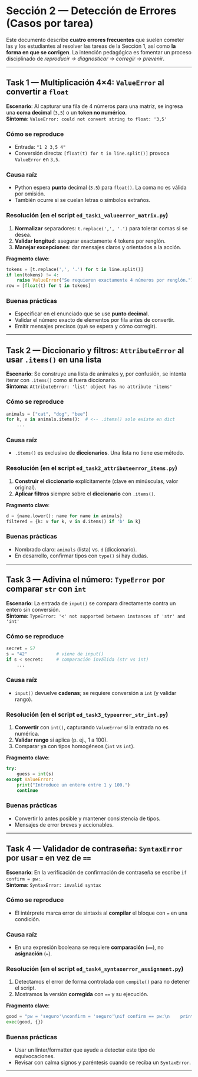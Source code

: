 # Sección 2 — Detección de Errores (Casos por tarea)

Este documento describe **cuatro errores frecuentes** que suelen cometer las y los estudiantes al resolver las tareas de la Sección 1, así como **la forma en que se corrigen**. La intención pedagógica es fomentar un proceso disciplinado de *reproducir → diagnosticar → corregir → prevenir*.

---

## Task 1 — Multiplicación 4×4: `ValueError` al convertir a `float`

**Escenario**: Al capturar una fila de 4 números para una matriz, se ingresa una **coma decimal** (`3,5`) o un **token no numérico**.  
**Síntoma**: `ValueError: could not convert string to float: '3,5'`

### Cómo se reproduce
- Entrada: `"1 2 3,5 4"`  
- Conversión directa: `[float(t) for t in line.split()]` provoca `ValueError` en `3,5`.

### Causa raíz
- Python espera **punto** decimal (`3.5`) para `float()`. La coma no es válida por omisión.
- También ocurre si se cuelan letras o símbolos extraños.

### Resolución (en el script `ed_task1_valueerror_matrix.py`)
1. **Normalizar** separadores: `t.replace(',', '.')` para tolerar comas si se desea.  
2. **Validar longitud**: asegurar exactamente 4 tokens por renglón.  
3. **Manejar excepciones**: dar mensajes claros y orientados a la acción.

**Fragmento clave**:
```python
tokens = [t.replace(',', '.') for t in line.split()]
if len(tokens) != 4:
    raise ValueError("Se requieren exactamente 4 números por renglón.")
row = [float(t) for t in tokens]
```

### Buenas prácticas
- Especificar en el enunciado que se use **punto decimal**.
- Validar el número exacto de elementos por fila antes de convertir.
- Emitir mensajes precisos (qué se espera y cómo corregir).

---

## Task 2 — Diccionario y filtros: `AttributeError` al usar `.items()` en una **lista**

**Escenario**: Se construye una lista de animales y, por confusión, se intenta iterar con `.items()` como si fuera diccionario.  
**Síntoma**: `AttributeError: 'list' object has no attribute 'items'`

### Cómo se reproduce
```python
animals = ["cat", "dog", "bee"]
for k, v in animals.items():  # <-- .items() solo existe en dict
    ...
```

### Causa raíz
- `.items()` es exclusivo de **diccionarios**. Una lista no tiene ese método.

### Resolución (en el script `ed_task2_attributeerror_items.py`)
1. **Construir el diccionario** explícitamente (clave en minúsculas, valor original).  
2. **Aplicar filtros** siempre sobre el **diccionario** con `.items()`.

**Fragmento clave**:
```python
d = {name.lower(): name for name in animals}
filtered = {k: v for k, v in d.items() if 'b' in k}
```

### Buenas prácticas
- Nombrado claro: `animals` (lista) vs. `d` (diccionario).  
- En desarrollo, confirmar tipos con `type()` si hay dudas.

---

## Task 3 — Adivina el número: `TypeError` por comparar `str` con `int`

**Escenario**: La entrada de `input()` se compara directamente contra un entero sin conversión.  
**Síntoma**: `TypeError: '<' not supported between instances of 'str' and 'int'`

### Cómo se reproduce
```python
secret = 57
s = "42"           # viene de input()
if s < secret:     # comparación inválida (str vs int)
    ...
```

### Causa raíz
- `input()` devuelve **cadenas**; se requiere conversión a `int` (y validar rango).

### Resolución (en el script `ed_task3_typeerror_str_int.py`)
1. **Convertir** con `int()`, capturando `ValueError` si la entrada no es numérica.  
2. **Validar rango** si aplica (p. ej., 1 a 100).  
3. Comparar ya con tipos homogéneos (`int` vs `int`).

**Fragmento clave**:
```python
try:
    guess = int(s)
except ValueError:
    print("Introduce un entero entre 1 y 100.")
    continue
```

### Buenas prácticas
- Convertir lo antes posible y mantener consistencia de tipos.
- Mensajes de error breves y accionables.

---

## Task 4 — Validador de contraseña: `SyntaxError` por usar `=` en vez de `==`

**Escenario**: En la verificación de confirmación de contraseña se escribe `if confirm = pw:`.  
**Síntoma**: `SyntaxError: invalid syntax`

### Cómo se reproduce
- El intérprete marca error de sintaxis al **compilar** el bloque con `=` en una condición.

### Causa raíz
- En una expresión booleana se requiere **comparación** (`==`), no **asignación** (`=`).

### Resolución (en el script `ed_task4_syntaxerror_assignment.py`)
1. Detectamos el error de forma controlada con `compile()` para no detener el script.  
2. Mostramos la versión **corregida** con `==` y su ejecución.

**Fragmento clave**:
```python
good = "pw = 'seguro'\nconfirm = 'seguro'\nif confirm == pw:\n    print('Password creado.')"
exec(good, {})
```

### Buenas prácticas
- Usar un linter/formatter que ayude a detectar este tipo de equivocaciones.
- Revisar con calma signos y paréntesis cuando se reciba un `SyntaxError`.

---

